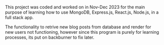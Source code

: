 This project was coded and worked on in Nov-Dec 2023 for the main purpose of learning how to use MongoDB, Express.js, React.js, Node.js, in a full stack app.

The functionality to retrive new blog posts from database and render for new users not functioning, however since this program is purely for learning processes, its put on backburner to fix later. 
